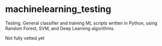 # machinelearning_testing
Testing. General classifier and training ML scripts written in Python, using Random Forest, SVM, and Deep Learning algorithms.

Not fully vetted yet
